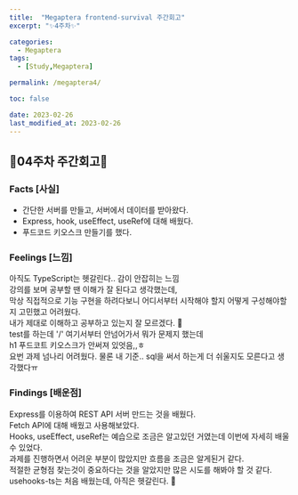 ```yaml
---
title:  "Megaptera frontend-survival 주간회고"
excerpt: "✨4주차✨"

categories:
  - Megaptera
tags:
  - [Study,Megaptera]

permalink: /megaptera4/

toc: false

date: 2023-02-26
last_modified_at: 2023-02-26
---
```

## 💫04주차 주간회고💫

### Facts [사실]
- 간단한 서버를 만들고, 서버에서 데이터를 받아왔다.
- Express, hook, useEffect, useRef에 대해 배웠다.
- 푸드코드 키오스크 만들기를 했다.

### Feelings [느낌]
아직도 TypeScript는 헷갈린다.. 감이 안잡히는 느낌\
강의를 보며 공부할 땐 이해가 잘 된다고 생각했는데,\
막상 직접적으로 기능 구현을 하려다보니 어디서부터 시작해야 할지 어떻게 구성해야할지 고민했고 어려웠다.\
내가 제대로 이해하고 공부하고 있는지 잘 모르겠다. 🥲\
test를 하는데 '/' 여기서부터 안넘어가서 뭐가 문제지 했는데\
h1 푸드코트 키오스크가 안써져 있엇음,,ㅎ\
요번 과제 넘나리 어려웠다. 물론 내 기준.. sql을 써서 하는게 더 쉬울지도 모른다고 생각했다ㅠ

### Findings [배운점]
Express를 이용하여 REST API 서버 만드는 것을 배웠다.\
Fetch API에 대해 배웠고 사용해보았다.\
Hooks, useEffect, useRef는 예습으로 조금은 알고있던 거였는데 이번에 자세히 배울 수 있었다.\
과제를 진행하면서 어려운 부분이 많았지만 흐름을 조금은 알게된거 같다.\
적절한 균형점 찾는것이 중요하다는 것을 알았지만 많은 시도를 해봐야 할 것 같다.\
usehooks-ts는 처음 배웠는데, 아직은 헷갈린다. 🤔

